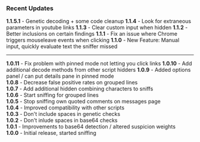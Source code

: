 ### Recent Updates

**1.1.5.1** - Genetic decoding + some code cleanup
**1.1.4** - Look for extraneous parameters in youtube links
**1.1.3** - Clear custom input when hidden
**1.1.2** - Better inclusions on certain findings
**1.1.1** - Fix an issue where Chrome triggers mouseleave events when clicking
**1.1.0** - New Feature: Manual input, quickly evaluate text the sniffer missed
- - -
**1.0.11** - Fix problem with pinned mode not letting you click links
**1.0.10** - Add additional decode methods from other script hidders
**1.0.9** - Added options panel / can put details pane in pinned mode  
**1.0.8** - Decrease false positive rates on grouped lines  
**1.0.7** - Add additional hidden combining characters to sniffs  
**1.0.6** - Start sniffing for grouped lines  
**1.0.5** - Stop sniffing own quoted comments on messages page  
**1.0.4** - Improved compatibility with other scripts  
**1.0.3** - Don't include spaces in genetic checks  
**1.0.2** - Don't inlude spaces in base64 checks  
**1.0.1** - Improvements to base64 detection / altered suspicion weights  
**1.0.0** - Initial release, started sniffing  
